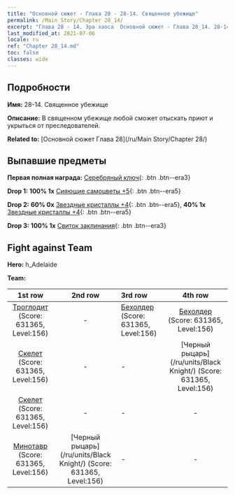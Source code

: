 ```yaml
---
title: "Основной сюжет - Глава 28 - 28-14. Священное убежище"
permalink: /Main Story/Chapter 28_14/
excerpt: "Глава 28 - 14. Эра хаоса  Основной сюжет - Глава 28_14. 28-14. Священное убежище"
last_modified_at: 2021-07-06
locale: ru
ref: "Chapter 28_14.md"
toc: false
classes: wide
---
```


## Подробности

 **Имя:** 28-14. Священное убежище

 **Описание:** В священном убежище любой сможет отыскать приют и укрыться от преследователей.

 **Related to:** [Основной сюжет Глава 28](/ru/Main Story/Chapter 28/)

## Выпавшие предметы

 **Первая полная награда:** [Серебряный ключ](/ItemsRU/con_693/){: .btn .btn--era3}

 **Drop 1:** **100% 1x** [Сияющие самоцветы +5](/ItemsRU/mat_100/){: .btn .btn--era5}

 **Drop 2:** **60% 0x** [Звездные кристаллы +4](/ItemsRU/mat_94/){: .btn .btn--era5}, **40% 1x** [Звездные кристаллы +4](/ItemsRU/mat_94/){: .btn .btn--era5}

 **Drop 3:** **100% 1x** [Свиток заклинания](/ItemsRU/con_694/){: .btn .btn--era3}


## Fight against Team
 **Hero:** h_Adelaide

 **Team:**


  | 1st row | 2nd row | 3rd row | 4th row |
  |:----:|:----:|:----|:----:|
  | [Троглодит](/ru/units/Troglodyte/) (Score: 631365, Level:156)  | - | [Бехолдер](/ru/units/Beholder/) (Score: 631365, Level:156)  | [Бехолдер](/ru/units/Beholder/) (Score: 631365, Level:156)  |
  | [Скелет](/ru/units/Skeleton/) (Score: 631365, Level:156)  | - | - | [Черный рыцарь](/ru/units/Black Knight/) (Score: 631365, Level:156)  |
  | [Скелет](/ru/units/Skeleton/) (Score: 631365, Level:156)  | - | - | - |
  | [Минотавр](/ru/units/Minotaur/) (Score: 631365, Level:156)  | [Черный рыцарь](/ru/units/Black Knight/) (Score: 631365, Level:156)  | - | - |


